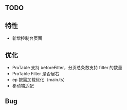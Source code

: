 ## TODO

## 特性

- 新增控制台页面

## 优化

- ProTable 支持 beforeFilter，分页总条数支持 filter 的数量
- ProTable Filter 是否居右
- ep 按需加载优化（main.ts）
- 移动端适配

## Bug
